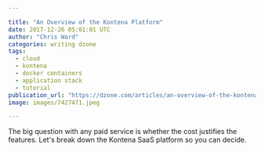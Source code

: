 ```yaml
---

title: "An Overview of the Kontena Platform"
date: 2017-12-26 05:01:01 UTC
author: "Chris Ward"
categories: writing dzone
tags:
  - cloud
  - kontena
  - docker containers
  - application stack
  - tutorial
publication_url: "https://dzone.com/articles/an-overview-of-the-kontena-platform"
image: images/7427471.jpeg

---
```

The big question with any paid service is whether the cost justifies the features. Let's break down the Kontena SaaS platform so you can decide.

